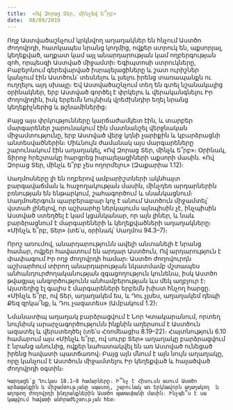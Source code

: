 ```yaml
---
title:  «Ով Զորաց Տեր, մինչեվ ե՞րբ»
date:  08/09/2019
---
```


Ողջ Աստվածաշնչում կրկնվող աղաղակներ են հնչում Աստծո ժողովրդի, հատկապես նրանց կողմից, ովքեր ստրուկ են, աքսորյալ, կեղեքված, աղքատ կամ այլ անարդարության կամ ողբերգության զոհ, որպեսզի Աստված միջամտի։ Եգիպտոսի ստրուկները, Բաբելոնում գերեվարված իսրայելացիները և շատ ուրիշներ կանչում էին Աստծուն՝ տեսնելու և լսելու իրենց տառապանքն ու ուղղելու այդ սխալը։ Եվ Աստվածաշնչում տեղ են գտել նշանակալից օրինակներ, երբ Աստված գործել է փրկելու և վերականգնելու Իր ժողովրդին, իսկ երբեմն նույնիսկ վրեժխնդիր եղել նրանց կեղեքիչներից և թշնամիներից։

Բայց այս փրկությունները կարճաժամկետ էին, և տարբեր մարգարեներ շարունակում էին մատնանշել վերջնական միջամտությունը, երբ Աստված վերջ կդնի չարիքին և կբարձրացնի անտեսվածներին։ Միևնույն ժամանակ այս մարգարեները շարունակում էին աղաղակել, «Ով Զորաց Տեր, մինչև ե՞րբ»։ Օրինակ, Տիրոջ հրեշտակը հարցրեց իսրայելացիների աքսորի մասին. «Ով Զորաց Տեր, մինչև ե՞րբ չես ողորմելու» (Զաքարիա 1.12)։

Սաղմոսները լի են ողբերով ամբարիշտների ակնհայտ բարգավաճման և հաջողակության մասին, մինչդեռ արդարներին բռնության են ենթարկում, շահագործում և սնանկացնում։ Սաղմոսերգուն պարբերաբար կոչ է անում Աստծուն միջամտել՝ վստահ լինելով, որ աշխարհը ներկայումս այնպիսին չէ, ինչպիսին Աստված ստեղծել է կամ կցանկանար, որ այն լիներ, և նաև բարձրացնում է մարգարեների և կեղեքվածների աղաղակները։ «Մինչև ե՞րբ, Տեր» (տե՛ս, օրինակ՝ Սաղմոս 94.3–7)։

Որոշ առումով, անարդարությունն ավելի անտանելի է նրանց համար, ովքեր հավատում են արդար Աստծուն, Ով արդարություն է փափագում Իր ողջ ժողովրդի համար։ Աստծո ժողովուրդն աշխարհում տիրող անարդարության նկատմամբ մշտապես անհանդուրժողականության զգացողություն կունենա, իսկ Աստծո թվացյալ անգործությունն անհամբերության ևս մեկ աղբյուր է։ Այստեղից էլ գալիս է մարգարեների երբեմն խիստ հնչող հարցը. «Մինչև ե՞րբ, ով Տեր, աղաղակեմ ես, և Դու չլսես, աղաղակեմ դեպի Քեզ զրկա՜նք, և Դու չազատես» (Ամբակում 1.2)։

Նմանատիպ աղաղակ բարձրացվում է Նոր Կտակարանում, որտեղ նույնիսկ արարչագործությունն ինքնին աղերսում է Աստծուն ազատել և վերստեղծել (տե՛ս Հռոմեացիս 8.19–22)։ Հայտնություն 6.10 համարում այս «Մինչև ե՞րբ, ով սուրբ Տեր» աղաղակը բարձրացվում է նրանց անունից, ովքեր նահատակվել են առ Աստված ունեցած իրենց հավատի պատճառով։ Բայց այն մնում է այն նույն աղաղակը, որը կանչում է Աստծուն միջամտելու Իր կեղեքված և հալածված ժողովրդի օգտին։

`Կարդացե՛ք Ղուկաս 18.1–8 համարները։ Ի՞նչ է Հիսուսն ասում Աստծո արձագանքին և միջամտությանը սպասող, շարունակ առ Երկնավորն աղաղակող  և աղոթող ժողովրդի խնդրանքներին Աստծո պատասխանի մասին։ Ինչպե՞ս է սա կապվում հավատի անհրաժեշտության հետ։`